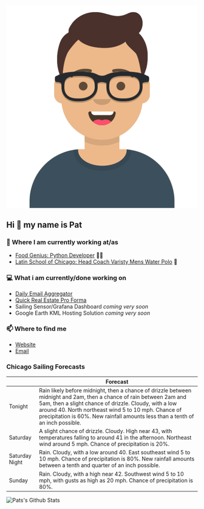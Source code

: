 [![Social banner for p-j-falconer](https://raw.githubusercontent.com/P-J-FALCONER/P-J-FALCONER/master/assets/avataaars.svg)](https://patfalconer.com/)
## Hi :wave: my name is Pat

### 💼 Where I am currently working at/as
- [Food Genius: Python Developer](https://getfoodgenius.com/) 🍔🐍
- [Latin School of Chicago: Head Coach Varisty Mens Water Polo](https://www.latinschool.org/) 🤽


### 💻 What i am currently/done working on
 - [Daily Email Aggregator](https://github.com/P-J-FALCONER/dott_daily_mail)
 - [Quick Real Estate Pro Forma](https://github.com/P-J-FALCONER/henry)
 - Sailing Sensor/Grafana Dashboard *coming very soon*
 - Google Earth KML Hosting Solution *coming very soon*

### 📫 Where to find me
 - [Website](https://patfalconer.com/)
 - [Email](mailto:patrick.j.falconer@gmail.com)


### Chicago Sailing Forecasts
|   | Forecast  |
|---|---|
| Tonight | Rain likely before midnight, then a chance of drizzle between midnight and 2am, then a chance of rain between 2am and 5am, then a slight chance of drizzle. Cloudy, with a low around 40. North northeast wind 5 to 10 mph. Chance of precipitation is 60%. New rainfall amounts less than a tenth of an inch possible. |
| Saturday | A slight chance of drizzle. Cloudy. High near 43, with temperatures falling to around 41 in the afternoon. Northeast wind around 5 mph. Chance of precipitation is 20%. |
| Saturday Night | Rain. Cloudy, with a low around 40. East southeast wind 5 to 10 mph. Chance of precipitation is 80%. New rainfall amounts between a tenth and quarter of an inch possible. |
| Sunday | Rain. Cloudy, with a high near 42. Southwest wind 5 to 10 mph, with gusts as high as 20 mph. Chance of precipitation is 80%. |

![Pats's Github Stats](https://github-readme-stats.vercel.app/api?username=p-j-falconer&show_icons=true&theme=radical)
